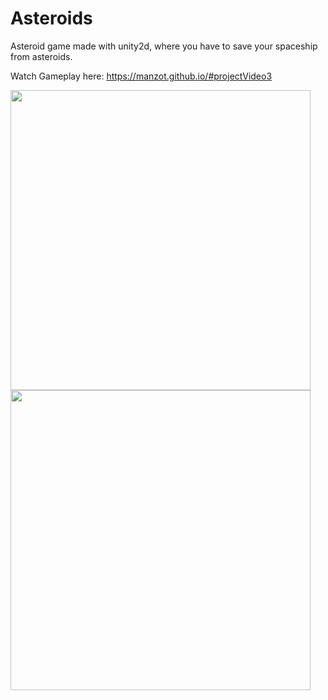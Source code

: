 # Asteroids
Asteroid game made with unity2d, where you have to save your spaceship from asteroids.

Watch Gameplay here: https://manzot.github.io/#projectVideo3

<img src="https://i.imgur.com/zv8pBGS.png" height="480">

<img src="https://i.imgur.com/AYnDRV0.png" height="480">
